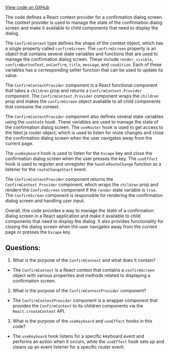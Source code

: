[View code on GitHub](https://github.com/technologiestiftung/kulturdaten-frontend/blob/master/components/Confirm/ConfirmContext.tsx)

The code defines a React context provider for a confirmation dialog screen. The context provider is used to manage the state of the confirmation dialog screen and make it available to child components that need to display the dialog.

The `ConfirmContext` type defines the shape of the context object, which has a single property called `confirmScreen`. The `confirmScreen` property is an object that contains several state variables and functions that are used to manage the confirmation dialog screen. These include `render`, `visible`, `confirmButtonText`, `onConfirm`, `title`, `message`, and `condition`. Each of these variables has a corresponding setter function that can be used to update its value.

The `ConfirmContextProvider` component is a React functional component that takes a `children` prop and returns a `ConfirmContext.Provider` component. The `ConfirmContext.Provider` component wraps the `children` prop and makes the `confirmScreen` object available to all child components that consume the context.

The `ConfirmContextProvider` component also defines several state variables using the `useState` hook. These variables are used to manage the state of the confirmation dialog screen. The `useRouter` hook is used to get access to the Next.js router object, which is used to listen for route changes and close the confirmation dialog screen when the user navigates away from the current page.

The `useKeyboard` hook is used to listen for the `Escape` key and close the confirmation dialog screen when the user presses the key. The `useEffect` hook is used to register and unregister the `handleRouteChange` function as a listener for the `routeChangeStart` event.

The `ConfirmContextProvider` component returns the `ConfirmContext.Provider` component, which wraps the `children` prop and renders the `ConfirmScreen` component if the `render` state variable is `true`. The `ConfirmScreen` component is responsible for rendering the confirmation dialog screen and handling user input.

Overall, this code provides a way to manage the state of a confirmation dialog screen in a React application and make it available to child components that need to display the dialog. It also provides functionality for closing the dialog screen when the user navigates away from the current page or presses the `Escape` key.
## Questions: 
 1. What is the purpose of the `ConfirmContext` and what does it contain?
- The `ConfirmContext` is a React context that contains a `confirmScreen` object with various properties and methods related to displaying a confirmation screen.
2. What is the purpose of the `ConfirmContextProvider` component?
- The `ConfirmContextProvider` component is a wrapper component that provides the `ConfirmContext` to its children components via the `React.createContext` API.
3. What is the purpose of the `useKeyboard` and `useEffect` hooks in this code?
- The `useKeyboard` hook listens for a specific keyboard event and performs an action when it occurs, while the `useEffect` hook sets up and cleans up an event listener for a specific router event.
